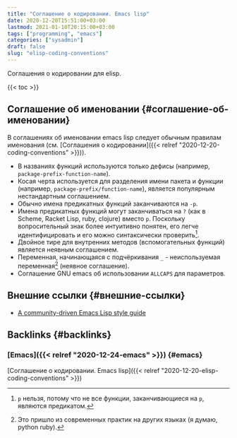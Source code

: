 ```yaml
---
title: "Соглашение о кодировании. Emacs lisp"
date: 2020-12-20T15:51:00+03:00
lastmod: 2021-01-10T20:15:00+03:00
tags: ["programming", "emacs"]
categories: ["sysadmin"]
draft: false
slug: "elisp-coding-conventions"
---
```


Соглашения о кодировании для elisp.

<!--more-->

{{< toc >}}


## Соглашение об именовании {#соглашение-об-именовании}

В соглашениях об именовании emacs lisp следует обычным правилам именования (см. [Соглашения о кодировании]({{< relref "2020-12-20-coding-conventions" >}})).

-   В названиях функций используются только дефисы (например, `package-prefix-function-name`).
-   Косая черта используется для разделения имени пакета и функции (например, `package-prefix/function-name`), является популярным нестандартным соглашением.
-   Обычно имена предикатных функций заканчиваются на `-p`.
-   Имена предикатных функций могут заканчиваться на `?` (как в Scheme, Racket Lisp, ruby, clojure) вместо `p`. Поскольку вопросительный знак более интуитивно понятен, его легче идентифицировать и его можно синтаксически проверить[^fn:1].
-   Двойное тире для внутренних методов (вспомогательных функций) является неявным соглашением.
-   Переменная, начинающаяся с подчёркивания `_` - неиспользуемая переменная[^fn:2] (неявное соглашение).
-   Соглашение GNU emacs об использовании `ALLCAPS` для параметров.


## Внешние ссылки {#внешние-ссылки}

-   [A community-driven Emacs Lisp style guide](https://github.com/bbatsov/emacs-lisp-style-guide)


## Backlinks {#backlinks}


### [Emacs]({{< relref "2020-12-24-emacs" >}}) {#emacs}

[Соглашение о кодировании. Emacs lisp]({{< relref "2020-12-20-elisp-coding-conventions" >}})

[^fn:1]: `p` нельзя, потому что не все функции, заканчивающиеся на `p`, являются предикатом.
[^fn:2]: Это пришло из современных практик на других языках (я думаю, python ruby).
